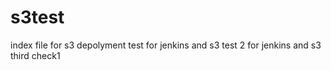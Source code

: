 # s3test
index file for s3 depolyment
test for jenkins and s3
test 2 for jenkins and s3
third
check1
